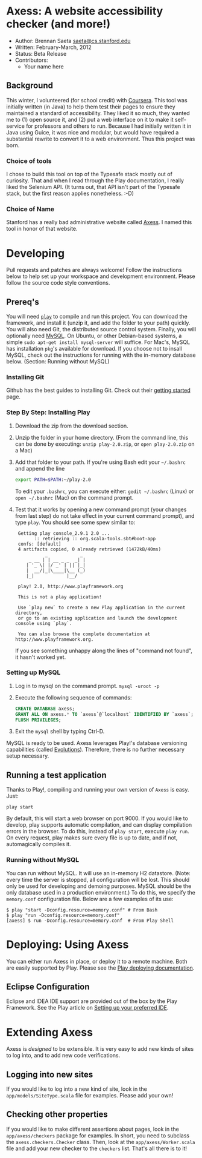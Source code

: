 <!--- Build this file by running `pandoc README.md > README.html` -->
# Axess: A website accessibility checker (and more!) #

 * Author: Brennan Saeta <saeta@cs.stanford.edu>
 * Written: February-March, 2012
 * Status: Beta Release
 * Contributors:
     - Your name here

## Background ##

This winter, I volunteered (for school credit) with [Coursera][coursera].
This tool was initially written (in Java) to help them test their pages
to ensure they maintained a standard of accessibility. They liked it so much,
they wanted me to (1) open source it, and (2) put a web interface on it to make
it self-service for professors and others to run. Because I had initially
written it in Java using Guice, it was nice and modular, but would have
required a substantial rewrite to convert it to a web environment. Thus this
project was born.

[coursera]: http://www.coursera.org/ "Coursera"

### Choice of tools ###

I chose to build this tool on top of the Typesafe stack mostly out of
curiosity. That and when I read through the Play documentation, I really
liked the Selenium API. (It turns out, that API isn't part of the Typesafe
stack, but the first reason applies nonetheless. :-D)

### Choice of Name ##

Stanford has a really bad administrative website called [Axess][axess]. I
named this tool in honor of that website.

[axess]:http://axess.stanford.edu "Axess - Stanford's Administrative Portal"

# Developing #

Pull requests and patches are always welcome! Follow the instructions below
to help set up your workspace and development environment. Please follow the
source code style conventions.

## Prereq's ##

You will need [`play`][play] to compile and run this project. You can download
the framework, and install it (unzip it, and add the folder to your path)
quickly. You will also need Git, the distributed source control system. Finally,
you will optionally need [MySQL](http://www.mysql.com/ "MySQL Database"). On
Ubuntu, or other Debian-based systems, a simple `sudo apt-get install mysql-server`
will suffice. For Mac's, MySQL has installation `pkg`'s available for download.
If you choose not to insall MySQL, check out the instructions for running with
the in-memory database below. (Section: Running without MySQL)

[play]: http://www.playframework.org/ "Play! Framework"

### Installing Git ###

Github has the best guides to installing Git. Check out their
[getting started][github] page.

[github]: http://help.github.com/set-up-git-redirect "Set Up Git"

### Step By Step: Installing Play ###

1. Download the zip from the download section.
2. Unzip the folder in your home directory. (From the command line, this can
   be done by executing: `unzip play-2.0.zip`, or `open play-2.0.zip` on a Mac)
3. Add that folder to your path. If you're using Bash edit your `~/.bashrc`
   and append the line

     ```bash
     export PATH=$PATH:~/play-2.0
     ```

     To edit your `.bashrc`, you can execute either: `gedit ~/.bashrc` (Linux)
     or `open ~/.bashrc` (Mac) on the command prompt.

4. Test that it works by opening a new command prompt (your changes from last
   step) do not take effect in your current command prompt), and type `play`.
   You should see some spew similar to:

		Getting play console_2.9.1 2.0 ...
		      :: retrieving :: org.scala-tools.sbt#boot-app
		confs: [default]
		4 artifacts copied, 0 already retrieved (1472kB/40ms)
		          _            _ 
		    _ __ | | __ _ _  _| |
		   | '_ \| |/ _' | || |_|
		   |  __/|_|\____|\__ (_)
		   |_|            |__/ 
		
		play! 2.0, http://www.playframework.org

		This is not a play application!

		Use `play new` to create a new Play application in the current directory,
		or go to an existing application and launch the development console using `play`.

		You can also browse the complete documentation at http://www.playframework.org.

    If you see something unhappy along the lines of "command not found", it hasn't
    worked yet.


### Setting up MySQL ###

1. Log in to mysql on the command prompt. `mysql -uroot -p`
2. Execute the following sequence of commands:

     ```sql
     CREATE DATABASE axess;
     GRANT ALL ON axess.* TO `axess`@`localhost` IDENTIFIED BY `axess`;
     FLUSH PRIVILEGES;
     ```

3. Exit the `mysql` shell by typing Ctrl-D.

MySQL is ready to be used. Axess leverages Play!'s database versioning
capabilities (called [Evolutions](https://github.com/playframework/Play20/wiki/Evolutions)).
Therefore, there is no further necessary setup necessary.

## Running a test application ##

Thanks to Play!, compiling and running your own version of `Axess` is easy.
Just:

    play start

By default, this will start a web browser on port 9000. If you would like to
develop, play supports automatic compilation, and can display compilation
errors in the browser. To do this, instead of `play start`, execute `play run`.
On every request, play makes sure every file is up to date, and if not, automagically
compiles it.

### Running without MySQL ###

You can run without MySQL. It will use an in-memory H2 datastore. (Note: every
time the server is stopped, all configuration will be lost. This should only
be used for developing and demoing purposes. MySQL should be the only
database used in a production environment.) To do this, we specify the
`memory.conf` configuration file. Below are a few examples of its use:

    $ play "start -Dconfig.resource=memory.conf" # From Bash
    $ play "run -Dconfig.resource=memory.conf"
    [axess] $ run -Dconfig.resource=memory.conf  # From Play Shell

# Deploying: Using Axess #

You can either run Axess in place, or deploy it to a remote machine. Both are
easily supported by Play. Please see the [Play deploying
documentation][play-deploy].

[play-deploy]: https://github.com/playframework/Play20/wiki/Production "Deploying Play! Applications"

## Eclipse Configuration ##

Eclipse and IDEA IDE support are provided out of the box by the Play Framework.
See the Play article on [Setting up your preferred IDE][ide].

[ide]: https://github.com/playframework/Play20/wiki/IDE "Set up your IDE"

# Extending Axess #

Axess is *designed* to be extensible. It is very easy to add new kinds of
sites to log into, and to add new code verifications.

## Logging into new sites ##

If you would like to log into a new kind of site, look in the 
`app/models/SiteType.scala` file for examples. Please add your own!

## Checking other properties ##

If you would like to make different assertions about pages, look in the
`app/axess/checkers` package for examples. In short, you need to subclass the
`axess.checkers.Checker` class. Then, look at the `app/axess/Worker.scala` file
and add your new checker to the `checkers` list. That's all there is to it!

